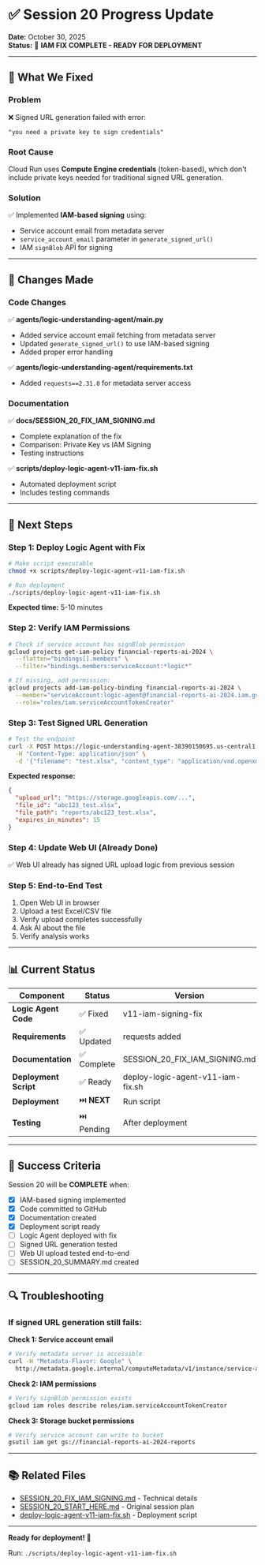 # ✅ Session 20 Progress Update

**Date:** October 30, 2025  
**Status:** 🔧 **IAM FIX COMPLETE - READY FOR DEPLOYMENT**

---

## 🎯 What We Fixed

### Problem
❌ Signed URL generation failed with error:
```
"you need a private key to sign credentials"
```

### Root Cause
Cloud Run uses **Compute Engine credentials** (token-based), which don't include private keys needed for traditional signed URL generation.

### Solution
✅ Implemented **IAM-based signing** using:
- Service account email from metadata server
- `service_account_email` parameter in `generate_signed_url()`
- IAM `signBlob` API for signing

---

## 📝 Changes Made

### Code Changes
✅ **agents/logic-understanding-agent/main.py**
- Added service account email fetching from metadata server
- Updated `generate_signed_url()` to use IAM-based signing
- Added proper error handling

✅ **agents/logic-understanding-agent/requirements.txt**
- Added `requests==2.31.0` for metadata server access

### Documentation
✅ **docs/SESSION_20_FIX_IAM_SIGNING.md**
- Complete explanation of the fix
- Comparison: Private Key vs IAM Signing
- Testing instructions

✅ **scripts/deploy-logic-agent-v11-iam-fix.sh**
- Automated deployment script
- Includes testing commands

---

## 🚀 Next Steps

### Step 1: Deploy Logic Agent with Fix
```bash
# Make script executable
chmod +x scripts/deploy-logic-agent-v11-iam-fix.sh

# Run deployment
./scripts/deploy-logic-agent-v11-iam-fix.sh
```

**Expected time:** 5-10 minutes

### Step 2: Verify IAM Permissions
```bash
# Check if service account has signBlob permission
gcloud projects get-iam-policy financial-reports-ai-2024 \
  --flatten="bindings[].members" \
  --filter="bindings.members:serviceAccount:*logic*"

# If missing, add permission:
gcloud projects add-iam-policy-binding financial-reports-ai-2024 \
  --member="serviceAccount:logic-agent@financial-reports-ai-2024.iam.gserviceaccount.com" \
  --role="roles/iam.serviceAccountTokenCreator"
```

### Step 3: Test Signed URL Generation
```bash
# Test the endpoint
curl -X POST https://logic-understanding-agent-38390150695.us-central1.run.app/upload/signed-url \
  -H "Content-Type: application/json" \
  -d '{"filename": "test.xlsx", "content_type": "application/vnd.openxmlformats-officedocument.spreadsheetml.sheet"}'
```

**Expected response:**
```json
{
  "upload_url": "https://storage.googleapis.com/...",
  "file_id": "abc123_test.xlsx",
  "file_path": "reports/abc123_test.xlsx",
  "expires_in_minutes": 15
}
```

### Step 4: Update Web UI (Already Done)
✅ Web UI already has signed URL upload logic from previous session

### Step 5: End-to-End Test
1. Open Web UI in browser
2. Upload a test Excel/CSV file
3. Verify upload completes successfully
4. Ask AI about the file
5. Verify analysis works

---

## 📊 Current Status

| Component | Status | Version |
|-----------|--------|---------|
| **Logic Agent Code** | ✅ Fixed | v11-iam-signing-fix |
| **Requirements** | ✅ Updated | requests added |
| **Documentation** | ✅ Complete | SESSION_20_FIX_IAM_SIGNING.md |
| **Deployment Script** | ✅ Ready | deploy-logic-agent-v11-iam-fix.sh |
| **Deployment** | ⏭️ **NEXT** | Run script |
| **Testing** | ⏭️ Pending | After deployment |

---

## 🎯 Success Criteria

Session 20 will be **COMPLETE** when:

- [x] IAM-based signing implemented
- [x] Code committed to GitHub
- [x] Documentation created
- [x] Deployment script ready
- [ ] Logic Agent deployed with fix
- [ ] Signed URL generation tested
- [ ] Web UI upload tested end-to-end
- [ ] SESSION_20_SUMMARY.md created

---

## 🔍 Troubleshooting

### If signed URL generation still fails:

**Check 1: Service account email**
```bash
# Verify metadata server is accessible
curl -H "Metadata-Flavor: Google" \
  http://metadata.google.internal/computeMetadata/v1/instance/service-accounts/default/email
```

**Check 2: IAM permissions**
```bash
# Verify signBlob permission exists
gcloud iam roles describe roles/iam.serviceAccountTokenCreator
```

**Check 3: Storage bucket permissions**
```bash
# Verify service account can write to bucket
gsutil iam get gs://financial-reports-ai-2024-reports
```

---

## 📚 Related Files

- [SESSION_20_FIX_IAM_SIGNING.md](./SESSION_20_FIX_IAM_SIGNING.md) - Technical details
- [SESSION_20_START_HERE.md](./SESSION_20_START_HERE.md) - Original session plan
- [deploy-logic-agent-v11-iam-fix.sh](../scripts/deploy-logic-agent-v11-iam-fix.sh) - Deployment script

---

**Ready for deployment! 🚀**

Run: `./scripts/deploy-logic-agent-v11-iam-fix.sh`
